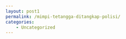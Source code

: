 ```yaml
---
layout: post1
permalink: /mimpi-tetangga-ditangkap-polisi/
categories:
    - Uncategorized
---
```


